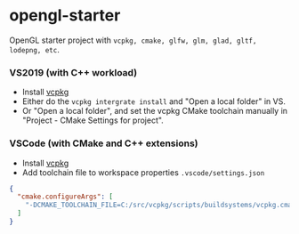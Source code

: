 # opengl-starter

OpenGL starter project with `vcpkg, cmake, glfw, glm, glad, gltf, lodepng, etc`.

### VS2019 (with C++ workload)

- Install [vcpkg](https://github.com/Microsoft/vcpkg)
- Either do the `vcpkg intergrate install` and "Open a local folder" in VS.
- Or "Open a local folder", and set the vcpkg CMake toolchain manually in "Project - CMake Settings for project".

### VSCode (with CMake and C++ extensions)

- Install [vcpkg](https://github.com/Microsoft/vcpkg)
- Add toolchain file to workspace properties `.vscode/settings.json`

```json
{
  "cmake.configureArgs": [
    "-DCMAKE_TOOLCHAIN_FILE=C:/src/vcpkg/scripts/buildsystems/vcpkg.cmake"
  ]
}
```
